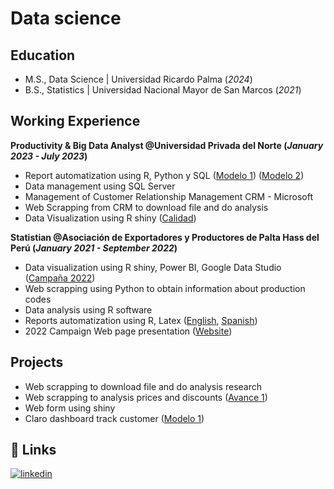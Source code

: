 # Data science

## Education
- M.S., Data Science | Universidad Ricardo Palma (_2024_)
- B.S., Statistics | Universidad Nacional Mayor de San Marcos (_2021_)

## Working Experience
**Productivity & Big Data Analyst @Universidad Privada del Norte (_January 2023 - July 2023_)**
- Report automatization using R, Python y SQL ([Modelo 1](https://github.com/RcanariDev/RegistrationReport)) ([Modelo 2](https://github.com/RcanariDev/LeadsReport))
- Data management using SQL Server
- Management of Customer Relationship Management CRM - Microsoft
- Web Scrapping from CRM to download file and do analysis
- Data Visualization using R shiny ([Calidad](https://repositjose.shinyapps.io/DashboardCalidad11/))

**Statistian @Asociación de Exportadores y Productores de Palta Hass del Perú (_January 2021 - September 2022_)**
- Data visualization using R shiny, Power BI, Google Data Studio ([Campaña 2022](https://repositjose.shinyapps.io/Semana29/))
- Web scrapping using Python to obtain information about production codes
- Data analysis using R software
- Reports automatization using R, Latex ([English](https://github.com/RcanariDev/ProhassPresentations2022/blob/main/pdf/3Presentacion2022Comprimido11.pdf), [Spanish](https://github.com/RcanariDev/ProhassPresentations2022/blob/main/pdf/Presentacion2022Comprimido11.pdf))
- 2022 Campaign Web page presentation ([Website](https://rcanaridev.github.io/Semana29Prohass2022/)) 

## Projects
* Web scrapping to download file and do analysis research
* Web scrapping to analysis prices and discounts ([Avance 1](https://github.com/RcanariDev/DataPricesCollection))
* Web form using shiny
* Claro dashboard track customer ([Modelo 1](https://repositjose.shinyapps.io/PruebaClaro1/))

## 🔗 Links
[![linkedin](https://img.shields.io/badge/linkedin-0A66C2?style=for-the-badge&logo=linkedin&logoColor=white)](https://www.linkedin.com/in/josemanuel-cañari-palante-015504251)

